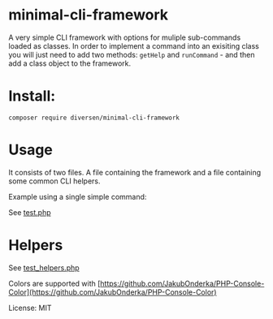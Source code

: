 # minimal-cli-framework

A very simple CLI framework with options for muliple sub-commands
loaded as classes. In order to implement a command into an
exisiting class you will just need to add two methods: `getHelp` and
`runCommand` - and then add a class object to the framework.

# Install:

    composer require diversen/minimal-cli-framework

# Usage

It consists of two files. A file containing the framework and a file containing some 
common CLI helpers. 

Example using a single simple command: 

See [test.php](test.php)

# Helpers

See [test_helpers.php](test_helpers.php)

Colors are supported with [https://github.com/JakubOnderka/PHP-Console-Color](https://github.com/JakubOnderka/PHP-Console-Color)

License: MIT
